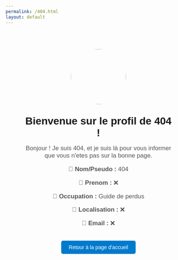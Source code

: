 ```yaml
---
permalink: /404.html
layout: default
---
```


<style>
  .profile-container {
    text-align: center;
    font-family: Arial, sans-serif;
    padding: 50px;
  }
  .profile-container img {
    border-radius: 50%;
    width: 150px;
    height: 150px;
    margin-bottom: 20px;
  }
  .profile-container h1 {
    font-size: 2em;
    margin: 10px 0;
  }
  .profile-container p {
    font-size: 1.2em;
    color: #555;
  }
  .back-home {
    margin-top: 20px;
    display: inline-block;
    padding: 10px 20px;
    background-color: #007acc;
    color: white;
    text-decoration: none;
    border-radius: 5px;
  }
  .back-home:hover {
    background-color: #005f99;
  }
</style>

<div class="profile-container">
  <img href="404.jpeg">
  <h1>Bienvenue sur le profil de 404 !</h1>
  <p>Bonjour ! Je suis 404, et je suis là pour vous informer que vous n'etes pas sur la bonne page.</p>
  <p>👤 <strong>Nom/Pseudo :</strong> 404</p>
  <p>🪪 <strong>Prenom :</strong> ❌</p>
  <p>💼 <strong>Occupation :</strong> Guide de perdus</p>
  <p>📍 <strong>Localisation :</strong> ❌</p>
  <p>📧 <strong>Email :</strong> ❌</p>
  <a href="/" class="back-home">Retour à la page d'accueil</a>
</div>
